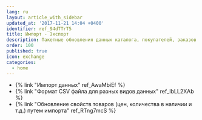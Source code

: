 ```yaml
---
lang: ru
layout: article_with_sidebar
updated_at: '2017-11-21 14:04 +0400'
identifier: ref_94dTTrT5
title: Импорт - Экспорт
description: Пакетные обновления данных каталога, покупателей, заказов
order: 100
published: true
icon: exchange
categories:
  - home
---
```


*   {% link "Импорт данных" ref_AwaMbiEf %}
*   {% link "Формат CSV файла для разных видов данных" ref_IbLL2XAb %}
*   {% link "Обновление свойств товаров (цен, количества в наличии и т.д.) путем импорта" ref_RTng7mcS %}

